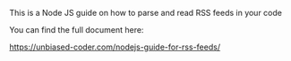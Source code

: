 This is a Node JS guide on how to parse and read RSS feeds in your code

You can find the full document here:

https://unbiased-coder.com/nodejs-guide-for-rss-feeds/

